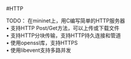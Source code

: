 #HTTP

TODO：
在mininet上，用C编写简单的HTTP服务器  
• 支持HTTP Post/Get方法，可以上传或下载文件  
• 支持HTTP分块传输，支持HTTP持久连接和管道  
• 使用openssl库，支持HTTPS  
• 使用libevent支持多路并发  
